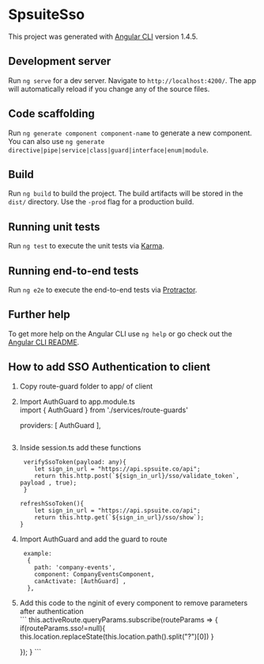# SpsuiteSso

This project was generated with [Angular CLI](https://github.com/angular/angular-cli) version 1.4.5.

## Development server

Run `ng serve` for a dev server. Navigate to `http://localhost:4200/`. The app will automatically reload if you change any of the source files.

## Code scaffolding

Run `ng generate component component-name` to generate a new component. You can also use `ng generate directive|pipe|service|class|guard|interface|enum|module`.

## Build

Run `ng build` to build the project. The build artifacts will be stored in the `dist/` directory. Use the `-prod` flag for a production build.

## Running unit tests

Run `ng test` to execute the unit tests via [Karma](https://karma-runner.github.io).

## Running end-to-end tests

Run `ng e2e` to execute the end-to-end tests via [Protractor](http://www.protractortest.org/).

## Further help

To get more help on the Angular CLI use `ng help` or go check out the [Angular CLI README](https://github.com/angular/angular-cli/blob/master/README.md).

## How to add SSO Authentication to client
 1. Copy route-guard folder to app/ of client
 2. Import AuthGuard  to app.module.ts <br />
    import {
    AuthGuard 
    } from './services/route-guards'

    providers: [
    AuthGuard
    ],
    ```
 3. Inside session.ts add these functions<br />
    ```
     verifySsoToken(payload: any){
        let sign_in_url = "https://api.spsuite.co/api";
        return this.http.post(`${sign_in_url}/sso/validate_token`, payload , true);
     }
    ```
    ```
    refreshSsoToken(){
        let sign_in_url = "https://api.spsuite.co/api";
        return this.http.get(`${sign_in_url}/sso/show`);
    }
    ```
 4. Import AuthGuard and add the guard to route<br />
    ```
     example:
      {
        path: 'company-events',
        component: CompanyEventsComponent,
        canActivate: [AuthGuard] ,
      },
    ```
  5. Add this code to the nginit of every component to remove parameters after authentication<br />
    ```
        this.activeRoute.queryParams.subscribe(routeParams => {
        if(routeParams.sso!=null){
            this.location.replaceState(this.location.path().split("?")[0])
        }
        
        });
    } 
    ```